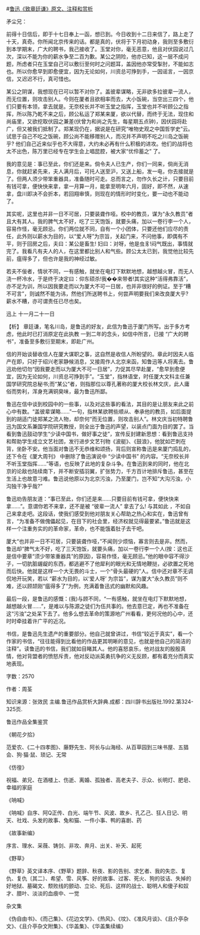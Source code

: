 #[鲁迅《致章廷谦》原文、注释和赏析](https://www.vrrw.net/wx/9449.html)

矛尘兄：

前得十日信后，即于十七日奉上一函，想已到。今日收到十二日来信了，路上走了十天，真奇。你所闻北京传来的话。都是真的，伏将于下月初动身，我则至多敷衍到本学期末，广大的聘书，我己接收了。玉堂对你，毫无恶意，他且对伏园说过几次，深以不能为你的薪水争至二百为歉。某公之阴险，他亦已知，这一层不成问题，所虑者只在玉堂自己可以敷衍至何时之问题耳，盖因他亦常受掣肘，不能如志也。所以你愈早到即愈便宜，因为无论如何，川资总可挣到手，一因谣言，一因京信，又迟迟不行，真可惜也。

某公之阴谋，我想现在已可以暂不对你了。盖彼辈谋略，无非欲多拉彼辈一流人，而无位置，则攻击别人。今则在厦者且欲相率而去，大小饭碗，当空出三四个，他们只要有本领，拿去就是。无奈校长并不听玉堂之指挥，玉堂也并不听顾公之指挥，所以陈乃乾不来之后，顾公私运了郑某来厦，欲以代替，而终于无法，现住和尚庙里，又欲挖取伏园之兼差(伏曾为和尚之先生，每星期五点钟)，因伏园将赴广，但又被我们抵制了。郑某现仍在，据说是在研究“唯物史观之中国哲学史”云。试思于自己不吃之饭碗，顾公尚不能移赠别人，而况并不声明不吃之川岛之饭碗乎? 他们自己近来似乎也不大得意，大约未必再有什么积极的进攻。他们的战将也太不出色，陈万里已经专在学生会上唱昆腔，被大家“优伶蓄之” 了。

我的意见是：事已至此，你们还是来。倘令夫人已生产，你们一同来，倘尚无消息，你就赶紧先来，夫人满月后，可托人送至沪，又送上船，发一电，你去接就是了。但两人须少带笨重器具，准备随时可走。总而言之，勿作久长之计，只要目前有钱可拿，便快快来拿，拿一月算一月，能拿至明年六月，固好，即不然，从速拿，盘川即决不会折本，若回翔审慎，则现在的情形时时变化，要一动也不能动了。

其实呢，这里也并非一日不可居，只要装聋作哑。校中的教员，谋为“永久教员”者且大有其人。我的脾气太不好，吃了三天饱饭，就要头痛，加以一卷行李一个人，容易作怪，毫无顾忌。你们两位就不同，自有一个小团体，只要还他们应尽的责任，此外则以薪水为目的，以“爱人呀”为宗旨，关起门来，不问他事，即偶有不平，则于回房之后，夫曰：某公是畜生! 妇曰：对呀，他是虫豸!闷气既出，事情就完了。我看凡有夫人的人，在这里都比别人和气些。顾公太太已到，我觉他比较先前，瘟得多了，但也许是我的神经过敏。

若夫不佞者，情状不同，一有感触，就坐在电灯下默默地想，越想越火冒，而无人浇一杯冷水，于是终于决定曰：仰东硕杀!我��来带者!其实这种“活得弗靠活”，亦不足为训，所以因我要走而以为厦大不可一日居，也并非很好的例证。至于“糟不可言”，则诚然不能为讳，然他们所送聘书上，何尝声明要我们来改良厦大乎? 薪水不糟，亦可谓责任已尽也矣。

迅上 十一月二十一日



【析】 章廷谦，笔名川岛，是鲁迅的好友，此信为鲁迅于厦门所写。出于多方考虑，他此时已打消原定在此执教 一到二年的念头，如信中所言，已接 “广大的聘书”，准备至多敷衍至期末，即赴广州。

信的开始谈替收信人在厦大谋职之事，这自然是收信人所盼望的。章此时因夫人临产在即，只好于绍兴老家静候消息，又接周作人北京来函，知鲁迅等人将离去。鲁迅劝他切勿“因我要走而以为厦大不可一日居”，力促其尽早赴厦，“愈早到愈便宜，因为无论如何，川资总可挣到手”。“玉堂”，指林语堂，时任厦大文科主任兼国学研究院总秘书;而“某公”者，则指那位以尊孔著称的厦大校长林文庆，此人庸俗而势利，浑身充满铜臭味，最为鲁迅所鄙。

鲁迅在信中谈到校园中的一些事，以及对这些事的看法，其目的是让朋友来此之前心中有数。“盖彼辈谋略……”一句，指林某欲聘些顺从、奉承他的教员，如后面提到的胡适门徒郑某之流人物，却奈何“而无位置，则攻击别人”。林文庆当初特聘鲁迅为国文系兼国学院研究教授，则全出于鲁迅的声望，以装点门面为目的罢了。当看到鲁迅鼓动学生“少读中国书，做好事之徒”，宣传反封建新思想：看到鲁迅支持和帮助学生成立文艺社团，发行进步文艺刊物《波艇》、《鼓浪》，他犹如芒刺在背，坐卧不安。他当面对鲁迅不无恭维和颂扬，背后则宣称鲁迅是来厦门捣乱的，还下令在《厦大周刊》 中删除了鲁迅演说中 “少读中国书” 的内容。“无奈校长并不听玉堂指挥……”等语，也反映了此地的复杂斗争。在鲁迅到来的同时，他在北京的论敌也陆续南下，并不断安插羽翼，扩张势力，千方百计地排斥鲁迅，甚至在生活上也故意刁难。鲁迅说他原以为北京污浊，乃至厦门，岂不知“大沟污浊，小沟独干净乎哉?”

鲁迅劝告朋友道：“事已至此，你们还是来……只要目前有钱可拿，便快快来拿……”。意谓你若不来拿，还不是被 “彼辈一流人” 拿去了么! 与其如此 ，不如自己来拿走吧。这段话，使我们感受到他对朋友关心帮助之热心和实在，鲁迅曾有言，“为准备不做傀儡起见，在目下的社会里，经济权就见得最要紧。”鲁迅就是这样一个注重务实的的革命家，革命，也不能饿着肚子去干吧。

厦大“也并非一日不可居，只要装聋作哑，”不闻则少烦恼，寡言则去是非。然而，鲁迅却“脾气太不好，吃了三天饱饭，就要头痛，加以一卷行李一个人(按：这也正是信中要章“须少带笨重器具”的原因)，容易作怪，毫无顾忌。”他的眼中容不得沙子，一切肮脏龌龊的东西，都逃避不了他犀利的眼光和无情地鞭挞，必欲置之死地而后快。他就是这样一个大无畏的斗士，一个“骨头最硬的”人。信中还对章不无调侃地开玩笑，若以 “薪水为目的，以‘爱人呀’ 为宗旨”，谋为厦大“永久教员”则不难，还以顾颉刚“瘟得多了”为例，充满着鲁迅式的幽默和风趣。

最后一段，是鲁迅的感慨：(我)与顾不同，“一有感触，就坐在电灯下默默地想，越想越火冒……”，是难以与陈源之徒们为伍共事的。他去意已定，再也不准备在这“污浊”之处呆下去了。他多么想去革命的策源地广州看看，更何况他的心中，还时时牵挂着许广平的近况。

书信，是鲁迅先生遗产的重要部分。他自己就曾讲过，书信“较近于真实”，看一个作家的书信，“往往能得到比看他的作品更其明晰的意见，也就是他自己的简洁的注释”。读鲁迅的书信，我们就如目睹其人。他的喜怒哀乐，他对战友的殷殷真情，他对背盟者的愤怒斥责，他对反动派英勇抗争的义无反顾，都有着充分而真实地表现。

字数：2570

作者：周荃

知识来源：张效民 主编.鲁迅作品赏析大辞典.成都：四川辞书出版社.1992.第324-325页.

鲁迅作品全集鉴赏

《朝花夕拾》

范爱农、《二十四孝图》、藤野先生、阿长与山海经、从百草园到三味书屋、五猖会、狗·猫·鼠、琐记、无常

《仿徨》

祝福、弟兄、在酒楼上、伤逝、离婚、孤独者、高老夫子、示众、长明灯、肥皂、幸福的家庭

《呐喊》

《呐喊》自序、阿Q正传、白光、端午节、风波、故乡、孔乙己、狂人日记、明天、社戏、头发的故事、兔和猫、一件小事、鸭的喜剧、药

《故事新编》

序言、理水、采薇、铸剑、非攻、奔月、出关、补天、起死

《野草》

《野草》英文译本序、《野草》题辞、秋夜、影的告别、求乞者、我的失恋、复仇、复仇〔其二〕、希望、雪、风筝、好的故事、过客、死火、狗的驳诘、失掉的好地狱、墓碣文、颓败线的颤动、立论、死后、这样的战士、聪明人和傻子和奴才、腊叶、淡淡的血痕中、一觉

杂文集

《伪自由书》、《而己集》、《花边文学》、《热风》、《坟》、《准风月谈》、《且介亭杂文》、《且介亭杂文附集》、《华盖集》、《华盖集续编》

